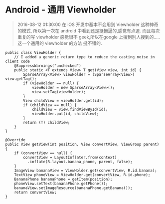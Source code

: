 # Android - 通用 Viewholder
> 2016-08-12 01:30:00
在 iOS 开发中基本不会用到 Viewholder 这种神奇的模式, 所以第一次在 android 中看到还是挺懵逼的,感觉有点逗.
而且每次重复的写 viewholder 感觉很不 geek,所以在google 上搜到别人搜到的.....这一个通用的 viewholder 的方法
挺不错的.
```
public class ViewHolder {
    // I added a generic return type to reduce the casting noise in client code
    @SuppressWarnings("unchecked")
    public static <T extends View> T get(View view, int id) {
        SparseArray<View> viewHolder = (SparseArray<View>) view.getTag();
        if (viewHolder == null) {
            viewHolder = new SparseArray<View>();
            view.setTag(viewHolder);
        }
        View childView = viewHolder.get(id);
        if (childView == null) {
            childView = view.findViewById(id);
            viewHolder.put(id, childView);
        }
        return (T) childView;
    }
}
```
```
@Override
public View getView(int position, View convertView, ViewGroup parent) {
    if (convertView == null) {
        convertView = LayoutInflater.from(context)
          .inflate(R.layout.banana_phone, parent, false);
    }
    ImageView bananaView = ViewHolder.get(convertView, R.id.banana);
    TextView phoneView = ViewHolder.get(convertView, R.id.phone);
    BananaPhone bananaPhone = getItem(position);
    phoneView.setText(bananaPhone.getPhone());
    bananaView.setImageResource(bananaPhone.getBanana());
    return convertView;
}
```